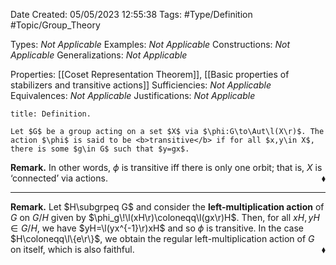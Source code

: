 <div class="topSpace"></div>

Date Created: 05/05/2023 12:55:38
Tags: #Type/Definition #Topic/Group_Theory

Types: <i>Not Applicable</i>
Examples: <i>Not Applicable</i>
Constructions: <i>Not Applicable</i>
Generalizations: <i>Not Applicable</i>

Properties: [[Coset Representation Theorem]], [[Basic properties of stabilizers and transitive actions]]
Sufficiencies: <i>Not Applicable</i>
Equivalences: <i>Not Applicable</i>
Justifications: <i>Not Applicable</i>

``` ad-Definition
title: Definition.

Let $G$ be a group acting on a set $X$ via $\phi:G\to\Aut\l(X\r)$. The action $\phi$ is said to be <b>transitive</b> if for all $x,y\in X$, there is some $g\in G$ such that $y=gx$.

```

<b>Remark.</b> In other words, $\phi$ is transitive iff there is only one orbit; that is, $X$ is ‘connected’ via actions.<span style="float:right;">$\blacklozenge$</span>

---

<b>Remark.</b> Let $H\subgrpeq G$ and consider the <b>left-multiplication action</b> of $G$ on $G/H$ given by $\phi_g\!\l(xH\r)\coloneqq\l(gx\r)H$. Then, for all $xH,yH\in G/H$, we have $yH=\l(yx^{-1}\r)xH$ and so $\phi$ is transitive. In the case $H\coloneqq\l\{e\r\}$, we obtain the regular left-multiplication action of $G$ on itself, which is also faithful.<span style="float:right;">$\blacklozenge$</span>
